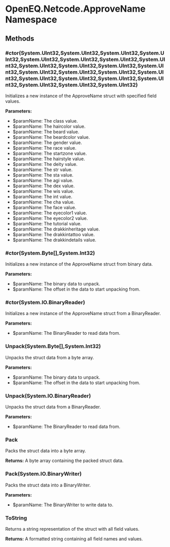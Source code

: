 ﻿# OpenEQ.Netcode.ApproveName Namespace

## Methods

### #ctor(System.UInt32,System.UInt32,System.UInt32,System.UInt32,System.UInt32,System.UInt32,System.UInt32,System.UInt32,System.UInt32,System.UInt32,System.UInt32,System.UInt32,System.UInt32,System.UInt32,System.UInt32,System.UInt32,System.UInt32,System.UInt32,System.UInt32,System.UInt32,System.UInt32,System.UInt32,System.UInt32)

Initializes a new instance of the ApproveName struct with specified field values.

**Parameters:**

- $paramName: The class value.
- $paramName: The haircolor value.
- $paramName: The beard value.
- $paramName: The beardcolor value.
- $paramName: The gender value.
- $paramName: The race value.
- $paramName: The startzone value.
- $paramName: The hairstyle value.
- $paramName: The deity value.
- $paramName: The str value.
- $paramName: The sta value.
- $paramName: The agi value.
- $paramName: The dex value.
- $paramName: The wis value.
- $paramName: The int value.
- $paramName: The cha value.
- $paramName: The face value.
- $paramName: The eyecolor1 value.
- $paramName: The eyecolor2 value.
- $paramName: The tutorial value.
- $paramName: The drakkinheritage value.
- $paramName: The drakkintattoo value.
- $paramName: The drakkindetails value.

### #ctor(System.Byte[],System.Int32)

Initializes a new instance of the ApproveName struct from binary data.

**Parameters:**

- $paramName: The binary data to unpack.
- $paramName: The offset in the data to start unpacking from.

### #ctor(System.IO.BinaryReader)

Initializes a new instance of the ApproveName struct from a BinaryReader.

**Parameters:**

- $paramName: The BinaryReader to read data from.

### Unpack(System.Byte[],System.Int32)

Unpacks the struct data from a byte array.

**Parameters:**

- $paramName: The binary data to unpack.
- $paramName: The offset in the data to start unpacking from.

### Unpack(System.IO.BinaryReader)

Unpacks the struct data from a BinaryReader.

**Parameters:**

- $paramName: The BinaryReader to read data from.

### Pack

Packs the struct data into a byte array.

**Returns:** A byte array containing the packed struct data.

### Pack(System.IO.BinaryWriter)

Packs the struct data into a BinaryWriter.

**Parameters:**

- $paramName: The BinaryWriter to write data to.

### ToString

Returns a string representation of the struct with all field values.

**Returns:** A formatted string containing all field names and values.


